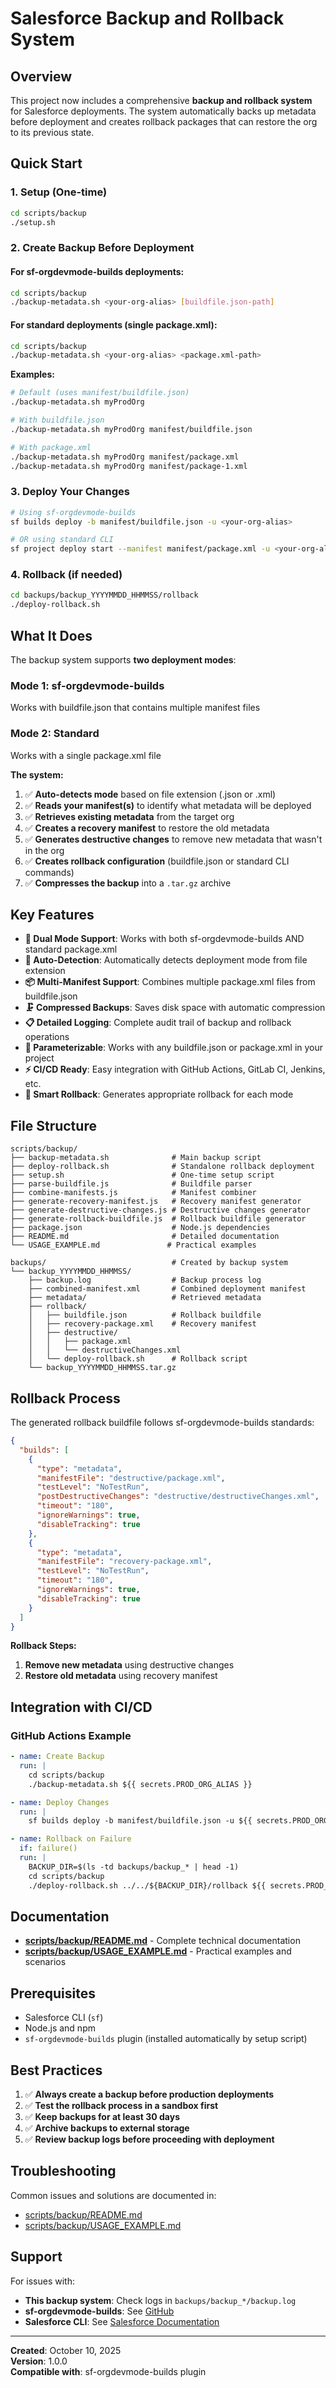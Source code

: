 # Salesforce Backup and Rollback System

## Overview

This project now includes a comprehensive **backup and rollback system** for Salesforce deployments. The system automatically backs up metadata before deployment and creates rollback packages that can restore the org to its previous state.

## Quick Start

### 1. Setup (One-time)

```bash
cd scripts/backup
./setup.sh
```

### 2. Create Backup Before Deployment

#### For sf-orgdevmode-builds deployments:
```bash
cd scripts/backup
./backup-metadata.sh <your-org-alias> [buildfile.json-path]
```

#### For standard deployments (single package.xml):
```bash
cd scripts/backup
./backup-metadata.sh <your-org-alias> <package.xml-path>
```

**Examples:**
```bash
# Default (uses manifest/buildfile.json)
./backup-metadata.sh myProdOrg

# With buildfile.json
./backup-metadata.sh myProdOrg manifest/buildfile.json

# With package.xml
./backup-metadata.sh myProdOrg manifest/package.xml
./backup-metadata.sh myProdOrg manifest/package-1.xml
```

### 3. Deploy Your Changes

```bash
# Using sf-orgdevmode-builds
sf builds deploy -b manifest/buildfile.json -u <your-org-alias>

# OR using standard CLI
sf project deploy start --manifest manifest/package.xml -u <your-org-alias>
```

### 4. Rollback (if needed)

```bash
cd backups/backup_YYYYMMDD_HHMMSS/rollback
./deploy-rollback.sh
```

## What It Does

The backup system supports **two deployment modes**:

### Mode 1: sf-orgdevmode-builds
Works with buildfile.json that contains multiple manifest files

### Mode 2: Standard
Works with a single package.xml file

**The system:**

1. ✅ **Auto-detects mode** based on file extension (.json or .xml)
2. ✅ **Reads your manifest(s)** to identify what metadata will be deployed
3. ✅ **Retrieves existing metadata** from the target org
4. ✅ **Creates a recovery manifest** to restore the old metadata
5. ✅ **Generates destructive changes** to remove new metadata that wasn't in the org
6. ✅ **Creates rollback configuration** (buildfile.json or standard CLI commands)
7. ✅ **Compresses the backup** into a `.tar.gz` archive

## Key Features

- **🔄 Dual Mode Support**: Works with both sf-orgdevmode-builds AND standard package.xml
- **🤖 Auto-Detection**: Automatically detects deployment mode from file extension
- **📦 Multi-Manifest Support**: Combines multiple package.xml files from buildfile.json
- **🗜️ Compressed Backups**: Saves disk space with automatic compression
- **📋 Detailed Logging**: Complete audit trail of backup and rollback operations
- **🔧 Parameterizable**: Works with any buildfile.json or package.xml in your project
- **⚡ CI/CD Ready**: Easy integration with GitHub Actions, GitLab CI, Jenkins, etc.
- **🎯 Smart Rollback**: Generates appropriate rollback for each mode

## File Structure

```
scripts/backup/
├── backup-metadata.sh              # Main backup script
├── deploy-rollback.sh              # Standalone rollback deployment
├── setup.sh                        # One-time setup script
├── parse-buildfile.js              # Buildfile parser
├── combine-manifests.js            # Manifest combiner
├── generate-recovery-manifest.js   # Recovery manifest generator
├── generate-destructive-changes.js # Destructive changes generator
├── generate-rollback-buildfile.js  # Rollback buildfile generator
├── package.json                    # Node.js dependencies
├── README.md                       # Detailed documentation
└── USAGE_EXAMPLE.md               # Practical examples

backups/                            # Created by backup system
└── backup_YYYYMMDD_HHMMSS/
    ├── backup.log                  # Backup process log
    ├── combined-manifest.xml       # Combined deployment manifest
    ├── metadata/                   # Retrieved metadata
    ├── rollback/
    │   ├── buildfile.json          # Rollback buildfile
    │   ├── recovery-package.xml    # Recovery manifest
    │   ├── destructive/
    │   │   ├── package.xml
    │   │   └── destructiveChanges.xml
    │   └── deploy-rollback.sh      # Rollback script
    └── backup_YYYYMMDD_HHMMSS.tar.gz
```

## Rollback Process

The generated rollback buildfile follows sf-orgdevmode-builds standards:

```json
{
  "builds": [
    {
      "type": "metadata",
      "manifestFile": "destructive/package.xml",
      "testLevel": "NoTestRun",
      "postDestructiveChanges": "destructive/destructiveChanges.xml",
      "timeout": "180",
      "ignoreWarnings": true,
      "disableTracking": true
    },
    {
      "type": "metadata",
      "manifestFile": "recovery-package.xml",
      "testLevel": "NoTestRun",
      "timeout": "180",
      "ignoreWarnings": true,
      "disableTracking": true
    }
  ]
}
```

**Rollback Steps:**
1. **Remove new metadata** using destructive changes
2. **Restore old metadata** using recovery manifest

## Integration with CI/CD

### GitHub Actions Example

```yaml
- name: Create Backup
  run: |
    cd scripts/backup
    ./backup-metadata.sh ${{ secrets.PROD_ORG_ALIAS }}

- name: Deploy Changes
  run: |
    sf builds deploy -b manifest/buildfile.json -u ${{ secrets.PROD_ORG_ALIAS }}

- name: Rollback on Failure
  if: failure()
  run: |
    BACKUP_DIR=$(ls -td backups/backup_* | head -1)
    cd scripts/backup
    ./deploy-rollback.sh ../../${BACKUP_DIR}/rollback ${{ secrets.PROD_ORG_ALIAS }}
```

## Documentation

- **[scripts/backup/README.md](scripts/backup/README.md)** - Complete technical documentation
- **[scripts/backup/USAGE_EXAMPLE.md](scripts/backup/USAGE_EXAMPLE.md)** - Practical examples and scenarios

## Prerequisites

- Salesforce CLI (`sf`)
- Node.js and npm
- `sf-orgdevmode-builds` plugin (installed automatically by setup script)

## Best Practices

1. ✅ **Always create a backup before production deployments**
2. ✅ **Test the rollback process in a sandbox first**
3. ✅ **Keep backups for at least 30 days**
4. ✅ **Archive backups to external storage**
5. ✅ **Review backup logs before proceeding with deployment**

## Troubleshooting

Common issues and solutions are documented in:
- [scripts/backup/README.md](scripts/backup/README.md#troubleshooting)
- [scripts/backup/USAGE_EXAMPLE.md](scripts/backup/USAGE_EXAMPLE.md#troubleshooting)

## Support

For issues with:
- **This backup system**: Check logs in `backups/backup_*/backup.log`
- **sf-orgdevmode-builds**: See [GitHub](https://github.com/tiagonnascimento/sf-orgdevmode-builds)
- **Salesforce CLI**: See [Salesforce Documentation](https://developer.salesforce.com/docs/atlas.en-us.sfdx_cli_reference.meta/sfdx_cli_reference/cli_reference.htm)

---

**Created**: October 10, 2025  
**Version**: 1.0.0  
**Compatible with**: sf-orgdevmode-builds plugin

